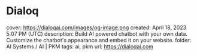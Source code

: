 # Dialoq

cover: https://dialoqai.com/images/og-image.png
created: April 18, 2023 5:07 PM (UTC)
description: Build AI powered chatbot with your own data. Customize the chatbot's appearance and embed it on your website.
folder: AI Systems / AI | PKM
tags: ai, pkm
url: https://dialoqai.com